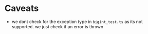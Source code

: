 # Caveats

- we dont check for the exception type in `bigint_test.ts` as its not supported. we just check if an error is thrown
